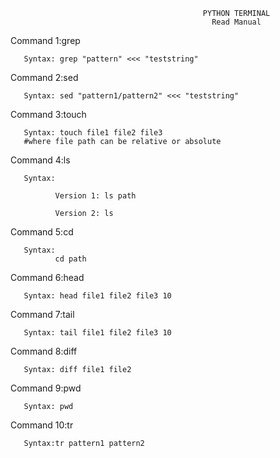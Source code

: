                                                PYTHON TERMINAL 
                                                 Read Manual

Command 1:grep

       Syntax: grep "pattern" <<< "teststring"
       
Command 2:sed

       Syntax: sed "pattern1/pattern2" <<< "teststring"

Command 3:touch

       Syntax: touch file1 file2 file3 
       #where file path can be relative or absolute

Command 4:ls

       Syntax:

              Version 1: ls path
              
              Version 2: ls

Command 5:cd

       Syntax:
              cd path
       
Command 6:head

       Syntax: head file1 file2 file3 10 

Command 7:tail

       Syntax: tail file1 file2 file3 10

Command 8:diff

       Syntax: diff file1 file2

Command 9:pwd

       Syntax: pwd

Command 10:tr

       Syntax:tr pattern1 pattern2